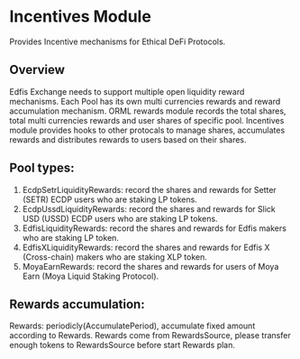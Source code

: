 # Incentives Module

Provides Incentive mechanisms for Ethical DeFi Protocols.

## Overview

Edfis Exchange needs to support multiple open liquidity reward mechanisms. Each Pool has  its own multi currencies rewards and reward accumulation mechanism. ORML rewards module records the total shares, total multi currencies rewards and user shares of specific pool.  Incentives module provides hooks to other protocals to manage shares, accumulates rewards and distributes rewards to users based on their shares.

## Pool types:

1. EcdpSetrLiquidityRewards: record the shares and rewards for Setter (SETR) ECDP users who are staking LP tokens.
2. EcdpUssdLiquidityRewards: record the shares and rewards for Slick USD (USSD) ECDP users who are staking LP tokens.
3. EdfisLiquidityRewards: record the shares and rewards for Edfis makers who are staking LP token.
4. EdfisXLiquidityRewards: record the shares and rewards for Edfis X (Cross-chain) makers who are staking XLP token.
5. MoyaEarnRewards: record the shares and rewards for users of Moya Earn (Moya Liquid Staking Protocol).

## Rewards accumulation:

Rewards: periodicly(AccumulatePeriod), accumulate fixed amount according to Rewards. Rewards come from RewardsSource, please transfer enough tokens to RewardsSource before start Rewards plan.
